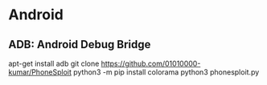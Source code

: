 # Android

## ADB: Android Debug Bridge
apt-get install adb
git clone https://github.com/01010000-kumar/PhoneSploit
python3 -m pip install colorama
python3 phonesploit.py
